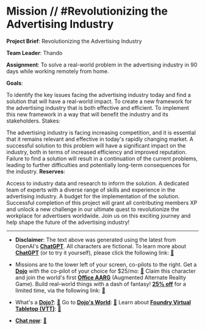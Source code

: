 # Mission // #Revolutionizing the Advertising Industry

**Project Brief**: Revolutionizing the Advertising Industry

**Team Leader**: Thando

**Assignment**: To solve a real-world problem in the advertising industry in 90 days while working remotely from home.

**Goals**:

To identify the key issues facing the advertising industry today and find a solution that will have a real-world impact.
To create a new framework for the advertising industry that is both effective and efficient.
To implement this new framework in a way that will benefit the industry and its stakeholders.
Stakes:

The advertising industry is facing increasing competition, and it is essential that it remains relevant and effective in today's rapidly changing market.
A successful solution to this problem will have a significant impact on the industry, both in terms of increased efficiency and improved reputation.
Failure to find a solution will result in a continuation of the current problems, leading to further difficulties and potentially long-term consequences for the industry.
**Reserves**:

Access to industry data and research to inform the solution.
A dedicated team of experts with a diverse range of skills and experience in the advertising industry.
A budget for the implementation of the solution.
Successful completion of this project will grant all contributing members XP and unlock a new challenge in our ultimate quest to revolutionize the workplace for advertisers worldwide. Join us on this exciting journey and help shape the future of the advertising industry!

---

* **Disclaimer**: The text above was generated using the latest from OpenAI's [**ChatGPT**](https://openai.com/blog/chatgpt/).  All characters are fictional.  To learn more about [**ChatGPT**](https://openai.com/blog/chatgpt/) (or to try it yourself), please click the following link: [:closed_book:](https://openai.com/blog/chatgpt/)

* Missions are to the lower left of your screen, co-pilots to the right. Get a [**Dojo**](https://workmates.live/marketplace) with the co-pilot of your choice for $25/mo: [:green_book:](https://workmates.live/marketplace)  Claim this character and join the world's first [**Office AARG**](https://dojos.world) (Augmented Alternate Reality Game). Build real-world things with a dash of fantasy! [**25% off**](https://blog.workmates.live/deal-on-a-dojo) for a limited time, via the following link: [:green_book:](https://blog.workmates.live/deal-on-a-dojo) 

* What's a [**Dojo?**](https://workdojos.com): [:blue_book:](https://workdojos.com)  Go to [**Dojo's World**](https://dojos.world): [:blue_book:](https://dojos.world)  Learn about [**Foundry Virtual Tabletop (VTT)**](https://foundryvtt.com): [:closed_book:](https://foundryvtt.com/)

* [**Chat now**](https://chat.workmates.live/channel/support): [:ledger:](https://chat.workmates.live/channel/support)